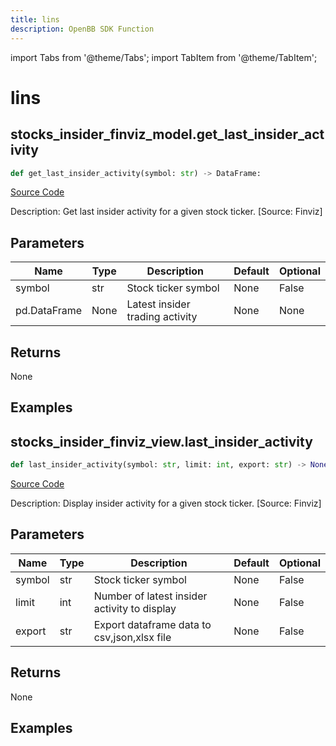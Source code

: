 ```yaml
---
title: lins
description: OpenBB SDK Function
---
```


import Tabs from '@theme/Tabs';
import TabItem from '@theme/TabItem';

# lins

<Tabs>
<TabItem value="model" label="Model" default>

## stocks_insider_finviz_model.get_last_insider_activity

```python title='openbb_terminal/stocks/insider/finviz_model.py'
def get_last_insider_activity(symbol: str) -> DataFrame:
```
[Source Code](https://github.com/OpenBB-finance/OpenBBTerminal/tree/main/openbb_terminal/stocks/insider/finviz_model.py#L16)

Description: Get last insider activity for a given stock ticker. [Source: Finviz]

## Parameters

| Name | Type | Description | Default | Optional |
| ---- | ---- | ----------- | ------- | -------- |
| symbol | str | Stock ticker symbol | None | False |
| pd.DataFrame | None | Latest insider trading activity | None | None |

## Returns

None

## Examples



</TabItem>
<TabItem value="view" label="View">

## stocks_insider_finviz_view.last_insider_activity

```python title='openbb_terminal/stocks/insider/finviz_view.py'
def last_insider_activity(symbol: str, limit: int, export: str) -> None:
```
[Source Code](https://github.com/OpenBB-finance/OpenBBTerminal/tree/main/openbb_terminal/stocks/insider/finviz_view.py#L15)

Description: Display insider activity for a given stock ticker. [Source: Finviz]

## Parameters

| Name | Type | Description | Default | Optional |
| ---- | ---- | ----------- | ------- | -------- |
| symbol | str | Stock ticker symbol | None | False |
| limit | int | Number of latest insider activity to display | None | False |
| export | str | Export dataframe data to csv,json,xlsx file | None | False |

## Returns

None

## Examples



</TabItem>
</Tabs>